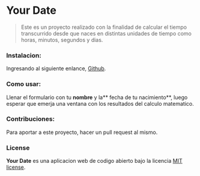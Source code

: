 # Your Date
> Este es un proyecto realizado con la finalidad de calcular el tiempo transcurrido desde que naces en distintas unidades de tiempo como horas, minutos, segundos y dias.

### Instalacion:
Ingresando al siguiente enlance, [Github](https://hdmjesus.github.io/Your-date/ "Github").

### Como usar:
Llenar el formulario con tu **nombre** y la** fecha de tu nacimiento**, luego esperar que emerja una ventana con los resultados del calculo matematico.

### Contribuciones:
Para aportar a este proyecto, hacer un pull request al mismo.

### License 
**Your Date** es una aplicacion web de codigo abierto bajo la licencia  [MIT license](http://https://opensource.org/licenses/MIT "MIT license").
